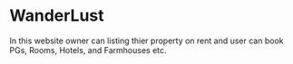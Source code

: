 # WanderLust
In this  website owner can listing thier property  on rent and user can book PGs, Rooms, Hotels, and Farmhouses etc.
